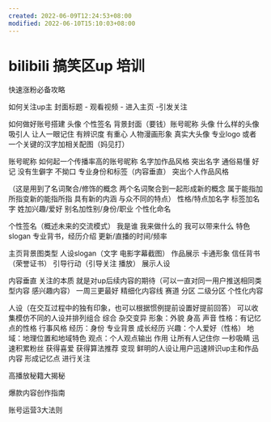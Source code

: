 ```yaml
---
created: 2022-06-09T12:24:53+08:00
modified: 2022-06-10T15:10:03+08:00
---
```


# bilibili 搞笑区up 培训

快速涨粉必备攻略

如何关注up主
封面标题 - 观看视频 - 进入主页 -引发关注

如何做好账号搭建
头像 个性签名 背景封面（要钱）账号昵称
头像
什么样的头像吸引人 让人一眼记住
有辨识度 有重心
人物漫画形象 真实大头像 专业logo 或者一个关键的汉字加相关配图（妈见打）

账号昵称
如何起一个传播率高的账号昵称
名字加作品风格 突出名字
通俗易懂 好记 没有生僻字 不拗口 专业身份和标签（内容垂直） 突出个人作品风格

（这是用到了名词聚合/修饰的概念 两个名词聚合到一起形成新的概念 属于能指加所指变新的能指所指 具有新的内涵 与众不同的特点）
性格/特点加名字
标签加名字
姓加兴趣/爱好
别名加性别/身份/职业
个性化命名

个性签名（概述未来的交流模式）
我是谁 我来做什么的 我可以带来什么 特色slogan 专业背书，经历介绍 更新/直播的时间/频率

主页背景图类型
人设slogan（文字 电影字幕截图） 作品展示 卡通形象 信任背书（荣誉证书） 引导行动（引导关注 播放） 展示人设

内容垂直
关注的本质 就是对up后续内容的期待（可以一直对同一用户推送相同类型内容 感兴趣内容）
一周三更最好
精细化内容线 赛道 分区 二级分区 个性化内容

人设（在交互过程中的独有印象，也可以根据惯例提前设置好提前回答）
可以收集模仿不同的人设并排列组合 综合 杂交变异
形象：外貌 身高 声音
性格：有记忆点的性格 行事风格
经历：身份 专业背景 成长经历
兴趣：个人爱好（性格）
地域：地理位置和地域特色
观点：个人观点输出
作用 让所有人记住你
一秒吸睛 迅速积累粉丝 获得喜爱 获得算法推荐 变现
鲜明的人设让用户迅速辨识up主和作品内容 形成记忆点 进行关注

高播放秘籍大揭秘

爆款内容创作指南

账号运营3大法则
